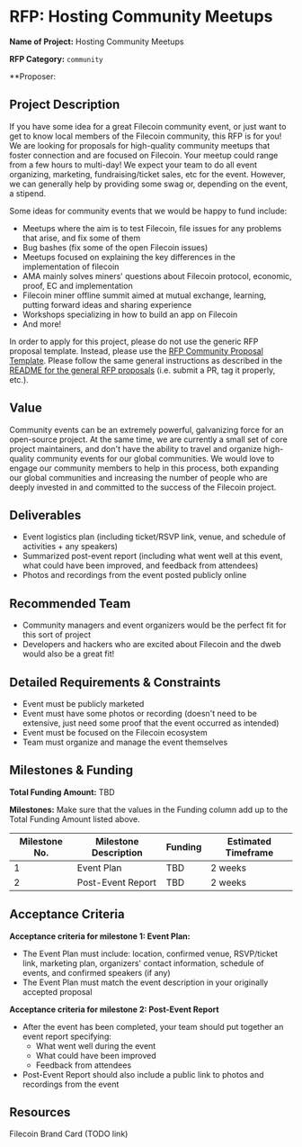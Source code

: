 # RFP: Hosting Community Meetups

**Name of Project:** Hosting Community Meetups

**RFP Category:** `community`

**Proposer:

## Project Description

If you have some idea for a great Filecoin community event, or just want to get to know local members of the Filecoin community, this RFP is for you! We are looking for proposals for high-quality community meetups that foster connection and are focused on Filecoin. Your meetup could range from a few hours to multi-day! We expect your team to do all event organizing, marketing, fundraising/ticket sales, etc for the event. However, we can generally help by providing some swag or, depending on the event, a stipend.

Some ideas for community events that we would be happy to fund include:
- Meetups where the aim is to test Filecoin, file issues for any problems that arise, and fix some of them
- Bug bashes (fix some of the open Filecoin issues)
- Meetups focused on explaining the key differences in the implementation of filecoin
- AMA mainly solves miners' questions about Filecoin protocol, economic, proof, EC and implementation
- Filecoin miner offline summit aimed at mutual exchange, learning, putting forward ideas and sharing experience
- Workshops specializing in how to build an app on Filecoin
- And more!

In order to apply for this project, please do not use the generic RFP proposal template. Instead, please use the [RFP Community Proposal Template](https://github.com/filecoin-project/devgrants/blob/master/rfp-proposals/rfp-community-proposal-template.md). Please follow the same general instructions as described in the [README for the general RFP proposals](https://github.com/filecoin-project/devgrants#submit-a-proposal-for-an-rfp) (i.e. submit a PR, tag it properly, etc.).

## Value

Community events can be an extremely powerful, galvanizing force for an open-source project. At the same time, we are currently a small set of core project maintainers, and don't have the ability to travel and organize high-quality community events for our global communities. We would love to engage our community members to help in this process, both expanding our global communities and increasing the number of people who are deeply invested in and committed to the success of the Filecoin project.

## Deliverables

- Event logistics plan (including ticket/RSVP link, venue, and schedule of activities + any speakers)
- Summarized post-event report (including what went well at this event, what could have been improved, and feedback from attendees)
- Photos and recordings from the event posted publicly online

## Recommended Team

- Community managers and event organizers would be the perfect fit for this sort of project
- Developers and hackers who are excited about Filecoin and the dweb would also be a great fit!

## Detailed Requirements & Constraints

- Event must be publicly marketed
- Event must have some photos or recording (doesn't need to be extensive, just need some proof that the event occurred as intended)
- Event must be focused on the Filecoin ecosystem
- Team must organize and manage the event themselves

## Milestones & Funding

**Total Funding Amount:** TBD

**Milestones:** Make sure that the values in the Funding column add up to the Total Funding Amount listed above.

| Milestone No. | Milestone Description | Funding | Estimated Timeframe |
| --- | --- | --- | --- |
| 1 | Event Plan | TBD | 2 weeks |
| 2 | Post-Event Report | TBD | 2 weeks |

## Acceptance Criteria

**Acceptance criteria for milestone 1: Event Plan:**
- The Event Plan must include: location, confirmed venue, RSVP/ticket link, marketing plan, organizers' contact information, schedule of events, and confirmed speakers (if any)
- The Event Plan must match the event description in your originally accepted proposal

**Acceptance criteria for milestone 2: Post-Event Report**
- After the event has been completed, your team should put together an event report specifying:
	- What went well during the event
	- What could have been improved
	- Feedback from attendees
- Post-Event Report should also include a public link to photos and recordings from the event

## Resources

Filecoin Brand Card (TODO link)
